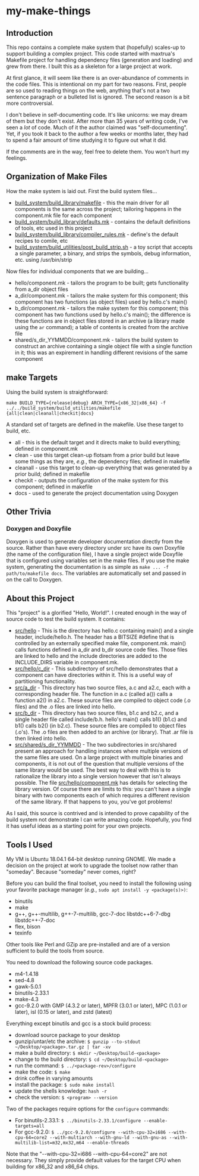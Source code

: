 # my-make-things

## Introduction

This repo contains a complete make system that (hopefully)
scales-up to support building a complex project. This code
started with maxtrua's Makefile project for handling dependency
files (generation and loading) and grew from there. I built this
as a skeleton for a large project at work.

At first glance, it will seem like there is an over-abundance of
comments in the code files. This is intentional on my part for
two reasons. First, people are so used to reading things on the
web, anything that's not a two sentence paragraph or a bulleted
list is ignored.  The second reason is a bit more controversial.

I don't believe in self-documenting code. It's like unicorns: we may
dream of them but they don't exist. After more than 35 years of 
writing code, I've seen a *lot* of code. Much of it the author
claimed was "self-documenting".  Yet, if you took it back to the
author a few weeks or months later, they had to spend a fair amount
of time studying it to figure out what it did.

If the comments are in the way, feel free to delete them. You won't
hurt my feelings.

## Organization of Make Files

How the make system is laid out. First the build system files...

* [build_system/build_library/makefile](https://github.com/neocliff/my-make-things/blob/master/build_system/build_library/makefile) -
this the main driver for
all components is the same across the project; tailoring happens
in the component.mk file for each component
* [build_system/build_library/defaults.mk](https://github.com/neocliff/my-make-things/blob/master/build_system/build_library/defaults.mk) -
contains the default definitions of tools, etc used in this project
* [build_system/build_library/compiler_rules.mk](https://github.com/neocliff/my-make-things/blob/master/build_system/build_library/compiler_rules.mk) - define's the
default recipes to comile, etc
* [build_system/build_utilities/post_build_strip.sh](https://github.com/neocliff/my-make-things/blob/master/build_system/build_utilities/post_build_strip.sh) -
a toy script that accepts a single parameter, a binary, and strips the symbols,
debug information, etc. using /usr/bin/strip

Now files for individual components that we are building...

* hello/component.mk - tailors the program to be built; gets
functionality from a_dir object files
* a_dir/component.mk - tailors the make system for this component;
this component has two functions (as object files) used by hello.c's
main()
* b_dir/component.mk - tailors the make system for this component;
this component has two functions used by hello.c's main(); the
difference is these functions are in object files stored in an
archive (a library made using the `ar` command); a table of contents
is created from the archive file
* shared/s_dir_YYMMDD/component.mk - tailors the build system to
construct an archive containing a single object file with a single
function in it; this was an expirement in handling different revisions
of the same component

## make Targets

Using the build system is straightforward:

`make BUILD_TYPE={release|debug} ARCH_TYPE={x86_32|x86_64}
-f ../../build_system/build_utilities/makefile
{all|clean|cleanall|checkit|docs}`

A standard set of targets are defined in the makefile. Use
these target to build, etc.

* all - this is the default target and it directs make to build
everything; defined in component.mk
* clean - use this target  clean-up flotsam from a prior build
but leave some things as they are, _e.g._, the dependency files;
defined in makefile
* cleanall - use this target to clean-up everything that was
generated by a prior build; defined in makefile
* checkit - outputs the configuration of the make system for
this component; defined in makefile
* docs - used to generate the project documentation using
Doxygen

## Other Trivia

### Doxygen and Doxyfile

Doxygen is used to generate developer documentation directly from the source.
Rather than have every directory under src have its own Doxyfile (the name
of the configuration file), I have a single project wide Doxyfile that is
configured using variables set in the make files. If you use the make system,
generating the documentation is as simple as `make ... -f path/to/makefile
docs`. The variables are automatically set and passed in on the call to
Doxygen.

## About this Project

This "project" is a glorified "Hello, World!". I created enough
in the way of source code to test the build system. It contains:

* [src/hello](https://github.com/neocliff/my-make-things/blob/master/src/hello) -
This is the directory has hello.c containing main()
and a single header, include/hello.h. The header has a BITSIZE #define
that is controlled by an externally specified make file, component.mk.
main() calls functions defined in a_dir and b_dir source code files.
Those files are linked to hello and the include directories are
added to the INCLUDE_DIRS variable in component.mk.
* [src/hello/c_dir](https://github.com/neocliff/my-make-things/blob/master/src/hello/c_dir) -
This subdirectory of src/hello demonstrates that
a component can have directories within it. This is a useful way of
partitioning functionality.
* [src/a_dir](https://github.com/neocliff/my-make-things/blob/master/src/a_dir) -
This directory has two source files, a.c and a2.c,
each with a corresponding header file. The function in a.c (called
a()) calls a function a2() in a2.c. These source files are compiled
to object code (.o files) and the .o files are linked into hello.
* [src/b_dir](https://github.com/neocliff/my-make-things/blob/master/src/b_dir) -
This directory has two source files, b1.c and b2.c,
and a single header file called include/b.h. hello's main() calls
b1() (b1.c) and b1() calls b2() (in b2.c). These source files
are compiled to object files (.o's). The .o files are then added
to an archive (or library). That .ar file is then linked into
hello.
* [src/shared/s_dir_YYMMDD](https://github.com/neocliff/my-make-things/blob/master/src/shared) -
The two subdirectories in src/shared present an
approach for handling instances where multiple versions of the same
files are used. On a large project with multiple binaries and
components, it is not out of the question that multiple versions
of the same library would be used. The best way to deal with this
is to rationalize the library into a single version however that isn't
always possible. The file [src/hello/component.mk](https://github.com/neocliff/my-make-things/blob/master/src/hello/component.mk)
has details for selecting the library version. Of course there are
limits to this: you can't have a single binary with two components
each of which requires a different revision of the same library.
If that happens to you, you've got problems!

As I said, this source is contrived and is intended to prove
capability of the build system not demonstrate I can write amazing
code. Hopefully, you find it has useful ideas as a starting point for
your own projects.

## Tools I Used

My VM is Ubuntu 18.04.1 64-bit desktop running GNOME. We made a decision on the
project at work to upgrade the toolset now rather than "someday". Because
"someday" never comes, right?

Before you can build the final toolset, you need to install the following using
your favorite package manager (_e.g._, `sudo apt install -y <package(s)>)`:

* binutils
* make
* g++, g++-multilib, g++-7-multilib, gcc-7-doc libstdc++6-7-dbg libstdc++-7-doc
* flex, bison
* texinfo

Other tools like Perl and GZip are pre-installed and are of a version sufficient
to build the tools from source.

You need to download the following source code packages.

* m4-1.4.18
* sed-4.8
* gawk-5.0.1
* binutils-2.33.1
* make-4.3
* gcc-9.2.0 with GMP (4.3.2 or later), MPFR (3.0.1 or later), MPC (1.0.1 or
later), isl (0.15 or later), and zstd (latest)

Everything except binutils and gcc is a stock build process:

* download source package to your desktop
* gunzip/untar/etc the archive: `$ gunzip --to-stdout ~/Desktop/<package>.tar.gz | tar -xv`
* make a build directory: `$ mkdir ~/Desktop/build-<package>`
* change to the build directory: `$ cd ~/Desktop/build-<package>`
* run the command: `$ ../<package-rev>/configure`
* make the code: `$ make`
* drink coffee in varying amounts
* install the package: `$ sudo make install`
* update the shells knowledge: `hash -r`
* check the version: `$ <program> --version`

Two of the packages require options for the `configure` commands:

* For binutils-2.33.1: `$ ../binutils-2.33.1/configure --enable-targets=all`
* For gcc-9.2.0: `$ ../gcc-9.2.0/configure --with-cpu-32=i686 --with-cpu-64=core2
--with-multiarch --with-gnu-ld --with-gnu-as --with-multilib-list=m32,mx32,m64
--enable-threads`

Note that the "--with-cpu-32=i686 --with-cpu-64=core2" are not necessary. They
simply provide default values for the target CPU when building for x86_32 and
x86_64 chips.
